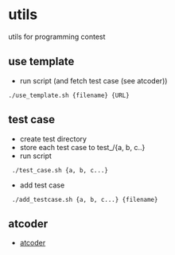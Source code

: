 # utils
utils for programming contest

## use template
 - run script (and fetch test case (see atcoder))
 ```
./use_template.sh {filename} {URL}
 ```

## test case
 - create test directory
 - store each test case to test\_/{a, b, c..}
 - run script
 ```
  ./test_case.sh {a, b, c...}
 ```

 - add test case
 ```
  ./add_testcase.sh {a, b, c...} {filename}
 ```

## atcoder
 - [atcoder](atcoder/)
